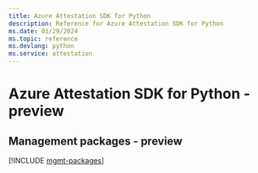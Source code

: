 ```yaml
---
title: Azure Attestation SDK for Python
description: Reference for Azure Attestation SDK for Python
ms.date: 03/29/2024
ms.topic: reference
ms.devlang: python
ms.service: attestation
---
```

# Azure Attestation SDK for Python - preview

## Management packages - preview
[!INCLUDE [mgmt-packages](attestation-mgmt-index.md)]